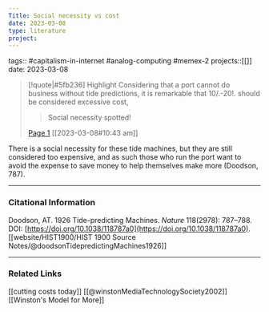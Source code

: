 ```yaml
---
Title: Social necessity vs cost
date: 2023-03-08
type: literature
project:
---
```

tags:: #capitalism-in-internet #analog-computing #memex-2 
projects::[[]]
date: 2023-03-08

> [!quote|#5fb236] Highlight
> Considering that a port cannot do business without tide predictions, it is remarkable that 10/.-20!. should be considered excessive cost,
>
>> Social necessity spotted!
>
> [Page 1](zotero://open-pdf/library/items/ZNS39N7H?page=1) [[2023-03-08#10:43 am]]

There is a social necessity for these tide machines, but they are still considered too expensive, and as such those who run the port want to avoid the expense to save money to help themselves make more (Doodson, 787).

---
### Citational Information

Doodson, AT. 1926 Tide-predicting Machines. _Nature_ 118(2978): 787–788. DOI: [https://doi.org/10.1038/118787a0](https://doi.org/10.1038/118787a0).
[[website/HIST1900/HIST 1900 Source Notes/@doodsonTidepredictingMachines1926]]

---

### Related Links

[[cutting costs today]]
[[@winstonMediaTechnologySociety2002]]
[[Winston's Model for More]]